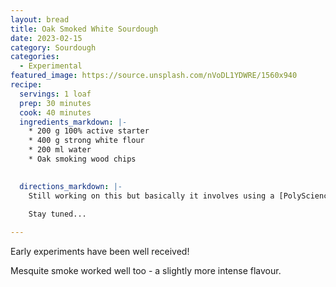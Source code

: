 ```yaml
---
layout: bread
title: Oak Smoked White Sourdough
date: 2023-02-15
category: Sourdough
categories:
  - Experimental
featured_image: https://source.unsplash.com/nVoDL1YDWRE/1560x940
recipe:
  servings: 1 loaf
  prep: 30 minutes
  cook: 40 minutes 
  ingredients_markdown: |-
    * 200 g 100% active starter
    * 400 g strong white flour
    * 200 ml water
    * Oak smoking wood chips
    

  directions_markdown: |-
    Still working on this but basically it involves using a [PolyScience® Smoking Gun](https://www.sousvidetools.com/catalogsearch/result/index/?q=Polyscience®+Smoking+Guns&product_list_order=best_sellers&gclid=EAIaIQobChMI253y_8mY_QIV8o1oCR0hvQgjEAAYAiAAEgKjOfD_BwE) to smoke the flour before making the dough.

    Stay tuned...
    
---
```

Early experiments have been well received!

Mesquite smoke worked well too - a
 slightly more intense flavour.